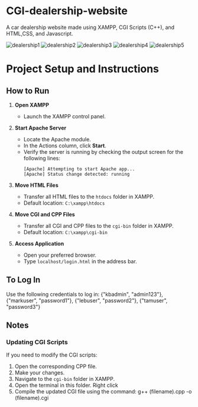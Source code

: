# CGI-dealership-website
A car dealership website made using XAMPP, CGI Scripts (C++), and HTML,CSS, and Javascript.

![dealership1](https://github.com/user-attachments/assets/dff18b2e-c343-4091-b926-472a34d3ac7a)
![dealership2](https://github.com/user-attachments/assets/50e82e71-c038-45b7-895b-c09f18b7588c)
![dealership3](https://github.com/user-attachments/assets/58746275-e956-47bb-a038-c4598e044c5d)
![dealership4](https://github.com/user-attachments/assets/6beca9f9-9046-41ad-ac81-4fce51e1fdc2)
![dealership5](https://github.com/user-attachments/assets/56e26394-543a-444c-bd89-b456341e3dd5)

# Project Setup and Instructions
## How to Run

1. **Open XAMPP**
   - Launch the XAMPP control panel.

2. **Start Apache Server**
   - Locate the Apache module.
   - In the Actions column, click **Start**.
   - Verify the server is running by checking the output screen for the following lines:
     ```
     [Apache] Attempting to start Apache app...
     [Apache] Status change detected: running
     ```

3. **Move HTML Files**
   - Transfer all HTML files to the `htdocs` folder in XAMPP.
   - Default location: `C:\xampp\htdocs`

4. **Move CGI and CPP Files**
   - Transfer all CGI and CPP files to the `cgi-bin` folder in XAMPP.
   - Default location: `C:\xampp\cgi-bin`

5. **Access Application**
   - Open your preferred browser.
   - Type `localhost/login.html` in the address bar.

## To Log In

Use the following credentials to log in:
        {"kbadmin", "admin123"},
        {"markuser", "password1"},
        {"lebuser", "password2"},
        {"tamuser", "password3"}

## Notes

### Updating CGI Scripts
If you need to modify the CGI scripts:
1. Open the corresponding CPP file.
2. Make your changes.
3. Navigate to the `cgi-bin` folder in XAMPP.
4. Open the terminal in this folder. Right click 
5. Compile the updated CGI file using the command: g++ (filename).cpp -o (filename).cgi
